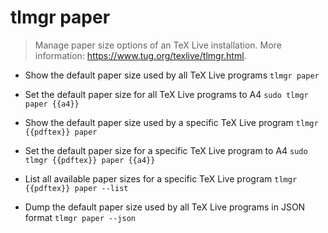 # tlmgr paper
> Manage paper size options of an TeX Live installation.
> More information: <https://www.tug.org/texlive/tlmgr.html>.

- Show the default paper size used by all TeX Live programs
`tlmgr paper`

- Set the default paper size for all TeX Live programs to A4
`sudo tlmgr paper {{a4}}`

- Show the default paper size used by a specific TeX Live program
`tlmgr {{pdftex}} paper`

- Set the default paper size for a specific TeX Live program to A4
`sudo tlmgr {{pdftex}} paper {{a4}}`

- List all available paper sizes for a specific TeX Live program
`tlmgr {{pdftex}} paper --list`

- Dump the default paper size used by all TeX Live programs in JSON format
`tlmgr paper --json`
